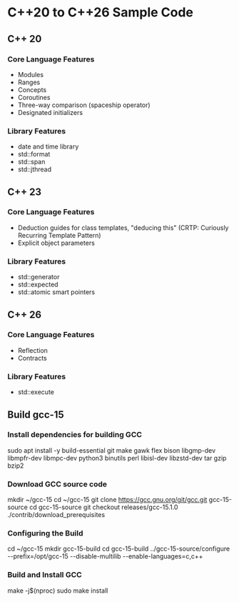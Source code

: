 # C++20 to C++26 Sample Code

## C++ 20
### Core Language Features
- Modules
- Ranges
- Concepts
- Coroutines
- Three-way comparison (spaceship operator)
- Designated initializers

### Library Features
- date and time library
- std::format
- std::span
- std::jthread

## C++ 23
### Core Language Features
- Deduction guides for class templates, "deducing this" (CRTP: Curiously Recurring Template Pattern)
- Explicit object parameters

### Library Features
- std::generator
- std::expected
- std::atomic smart pointers

## C++ 26
### Core Language Features
- Reflection
- Contracts

### Library Features
- std::execute


## Build gcc-15

### Install dependencies for building GCC

  sudo apt install -y build-essential git make gawk flex bison libgmp-dev libmpfr-dev libmpc-dev python3 binutils perl libisl-dev libzstd-dev tar gzip bzip2

### Download GCC source code

  mkdir ~/gcc-15
  cd ~/gcc-15
  git clone https://gcc.gnu.org/git/gcc.git gcc-15-source
  cd gcc-15-source
  git checkout releases/gcc-15.1.0
  ./contrib/download_prerequisites

### Configuring the Build

  cd ~/gcc-15
  mkdir gcc-15-build
  cd gcc-15-build
  ../gcc-15-source/configure --prefix=/opt/gcc-15 --disable-multilib --enable-languages=c,c++

### Build and Install GCC

  make -j$(nproc)
  sudo make install